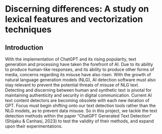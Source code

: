 # Discerning differences: A study on lexical features and vectorization techniques
## Introduction
With the implementation of ChatGPT and its rising popularity, text generation and processing have taken the forefront of AI. Due to its ability to produce human-like responses, and its ability to produce other forms of media, concerns regarding its misuse have also risen. With the growth of natural language generation models (NLG), AI detection software must also stay relevant to prevent the potential threats of misuse of NLG text. Detecting and discerning between human and synthetic text is pivotal for maintaining authenticity and security in digital communication. Current AI text content detectors are becoming obsolete with each new iteration of GPT. Focus must begin shifting onto our text detection tools rather than the NLG models, as to prevent data misuse. So in this project, we tackle the text detection methods within the paper “ChatGPT Generated Text Detection” (Shijaku & Canhasi, 2023) to test the validity of their methods, and expand upon their experimentations. 
